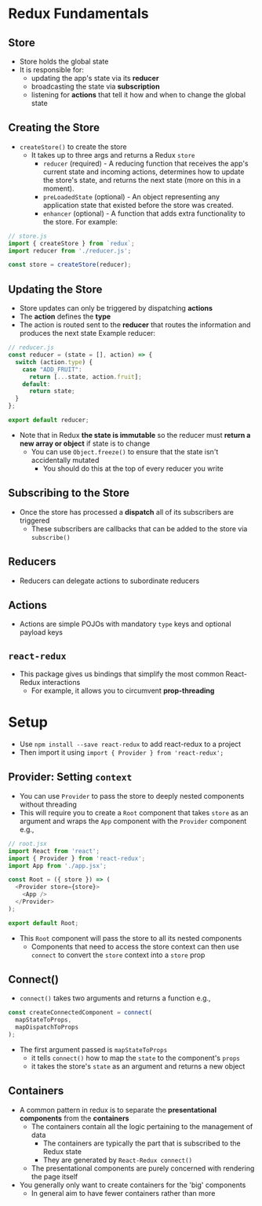 # Redux Fundamentals

## Store
- Store holds the global state
- It is responsible for:
  - updating the app's state via its **reducer**
  - broadcasting the state via **subscription**
  - listening for **actions** that tell it how and when to change the global state
## Creating the Store
- `createStore()` to create the store
  - It takes up to three args and returns a Redux `store`
	- `reducer` (required) - A reducing function that receives the app's current state and incoming actions, determines how to update the store's state, and returns the next state (more on this in a moment).
    - `preLoadedState` (optional) - An object representing any application state that existed before the store was created.
    - `enhancer` (optional) - A function that adds extra functionality to the store.
For example:
```javascript
// store.js
import { createStore } from `redux`;
import reducer from './reducer.js';

const store = createStore(reducer);
```  
## Updating the Store
- Store updates can only be triggered by dispatching **actions**
- The **action** defines the **type**
- The action is routed sent to the **reducer** that routes the information and produces the next state
Example reducer:
```javascript
// reducer.js
const reducer = (state = [], action) => {
  switch (action.type) {
    case "ADD_FRUIT":
      return [...state, action.fruit];
    default:
      return state;
  }
};

export default reducer;
```
- Note that in Redux **the state is immutable** so the reducer must **return a new array or object** if state is to change
  - You can use `Object.freeze()` to ensure that the state isn't accidentally mutated
	- You should do this at the top of every reducer you write
## Subscribing to the Store
- Once the store has processed a **dispatch** all of its subscribers are triggered
  - These subscribers are callbacks that can be added to the store via `subscribe()`
## Reducers
- Reducers can delegate actions to subordinate reducers
## Actions
- Actions are simple POJOs with mandatory `type` keys and optional payload keys
## `react-redux`
- This package gives us bindings that simplify the most common React-Redux interactions
  - For example, it allows you to circumvent **prop-threading** 
# Setup
- Use `npm install --save react-redux` to add react-redux to a project
- Then import it using `import { Provider } from 'react-redux';`
## Provider: Setting `context`
- You can use `Provider` to pass the store to deeply nested components without threading
- This will require you to create a `Root` component that takes `store` as an argument and wraps the `App` component with the `Provider` component
e.g.,
```javascript
// root.jsx
import React from 'react';
import { Provider } from 'react-redux';
import App from './app.jsx';

const Root = ({ store }) => (
  <Provider store={store}>
    <App />
  </Provider>
);

export default Root;
```
- This `Root` component will pass the store to all its nested components
  - Components that need to access the store context can then use `connect` to convert the `store` context into a `store` prop
## Connect()
- `connect()` takes two arguments and returns a function
e.g.,
```javascript
const createConnectedComponent = connect(
  mapStateToProps,
  mapDispatchToProps
);
```
- The first argument passed is `mapStateToProps`
  - it tells `connect()` how to map the `state` to the component's `props`
  - it takes the store's `state` as an argument and returns a new object
## Containers
- A common pattern in redux is to separate the **presentational components** from the **containers**
  - The containers contain all the logic pertaining to the management of data
	- The containers are typically the part that is subscribed to the Redux state
	- They are generated by `React-Redux connect()`
  - The presentational components are purely concerned with rendering the page itself
- You generally only want to create containers for the 'big' components
  - In general aim to have fewer containers rather than more
